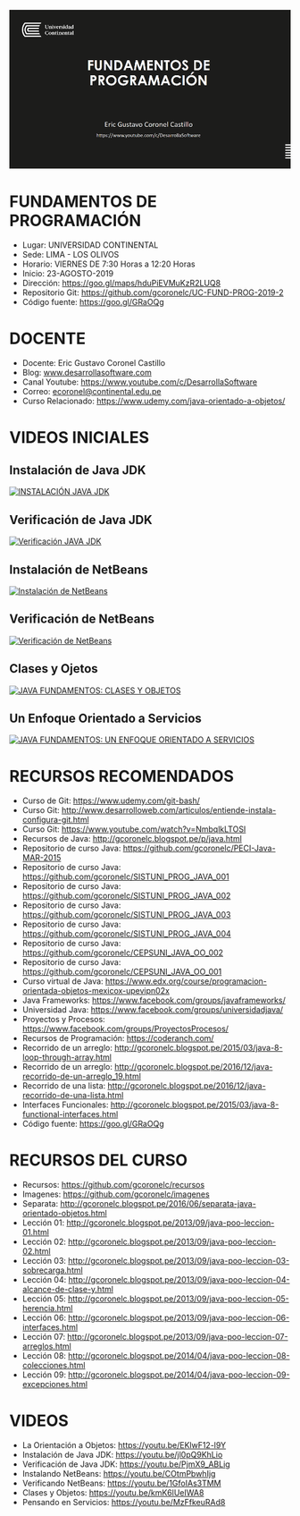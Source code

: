 ![FUNDAMENTOS DE PROGRAMACIÓN](https://raw.githubusercontent.com/gcoronelc/UC-FUND-PROG-2019-2/master/img/curso.png)

# FUNDAMENTOS DE PROGRAMACIÓN

- Lugar: UNIVERSIDAD CONTINENTAL
- Sede: LIMA - LOS OLIVOS
- Horario: VIERNES DE 7:30 Horas a 12:20 Horas
- Inicio: 23-AGOSTO-2019
- Dirección: https://goo.gl/maps/hduPiEVMuKzR2LUQ8
- Repositorio Git: https://github.com/gcoronelc/UC-FUND-PROG-2019-2
- Código fuente: https://goo.gl/GRaOQg

# DOCENTE

- Docente: Eric Gustavo Coronel Castillo
- Blog: www.desarrollasoftware.com
- Canal Youtube: https://www.youtube.com/c/DesarrollaSoftware
- Correo: ecoronel@continental.edu.pe
- Curso Relacionado: https://www.udemy.com/java-orientado-a-objetos/

# VIDEOS INICIALES

## Instalación de Java JDK

[![INSTALACIÓN JAVA JDK](http://img.youtube.com/vi/jl0pQ9KhLio/0.jpg)](http://www.youtube.com/watch?v=jl0pQ9KhLio "JAVA JDK")

## Verificación de Java JDK 

[![Verificación JAVA JDK](http://img.youtube.com/vi/PjmX9_ABLig/0.jpg)](http://www.youtube.com/watch?v=PjmX9_ABLig "Verificación JAVA JDK")

## Instalación de NetBeans 

[![Instalación de NetBeans](http://img.youtube.com/vi/COtmPbwhIjg/0.jpg)](http://www.youtube.com/watch?v=COtmPbwhIjg "Instalación de NetBeans")


## Verificación de NetBeans

[![Verificación de NetBeans](http://img.youtube.com/vi/1GfoIAs3TMM/0.jpg)](http://www.youtube.com/watch?v=1GfoIAs3TMM "Verificación de NetBeans")

## Clases y Ojetos 

[![JAVA FUNDAMENTOS: CLASES Y OBJETOS](http://img.youtube.com/vi/kmK6lUeIWA8/0.jpg)](http://www.youtube.com/watch?v=kmK6lUeIWA8 "JAVA FUNDAMENTOS: CLASES Y OBJETOS")

## Un Enfoque Orientado a Servicios

[![JAVA FUNDAMENTOS: UN ENFOQUE ORIENTADO A SERVICIOS](http://img.youtube.com/vi/MzFfkeuRAd8/0.jpg)](http://www.youtube.com/watch?v=MzFfkeuRAd8 "JAVA FUNDAMENTOS: UN ENFOQUE ORIENTADO A SERVICIOS")

# RECURSOS RECOMENDADOS

- Curso de Git: https://www.udemy.com/git-bash/
- Curso Git: http://www.desarrolloweb.com/articulos/entiende-instala-configura-git.html
- Curso Git: https://www.youtube.com/watch?v=NmbqlkLTOSI
- Recursos de Java: http://gcoronelc.blogspot.pe/p/java.html
- Repositorio de curso Java: https://github.com/gcoronelc/PECI-Java-MAR-2015
- Repositorio de curso Java: https://github.com/gcoronelc/SISTUNI_PROG_JAVA_001
- Repositorio de curso Java: https://github.com/gcoronelc/SISTUNI_PROG_JAVA_002
- Repositorio de curso Java: https://github.com/gcoronelc/SISTUNI_PROG_JAVA_003
- Repositorio de curso Java: https://github.com/gcoronelc/SISTUNI_PROG_JAVA_004
- Repositorio de curso Java: https://github.com/gcoronelc/CEPSUNI_JAVA_OO_002
- Repositorio de curso Java: https://github.com/gcoronelc/CEPSUNI_JAVA_OO_001
- Curso virtual de Java: https://www.edx.org/course/programacion-orientada-objetos-mexicox-upevipn02x
- Java Frameworks: https://www.facebook.com/groups/javaframeworks/
- Universidad Java: https://www.facebook.com/groups/universidadjava/
- Proyectos y Procesos: https://www.facebook.com/groups/ProyectosProcesos/
- Recursos de Programación: https://coderanch.com/
- Recorrido de un arreglo: http://gcoronelc.blogspot.pe/2015/03/java-8-loop-through-array.html
- Recorrido de un arreglo: http://gcoronelc.blogspot.pe/2016/12/java-recorrido-de-un-arreglo_19.html
- Recorrido de una lista: http://gcoronelc.blogspot.pe/2016/12/java-recorrido-de-una-lista.html
- Interfaces Funcionales: http://gcoronelc.blogspot.pe/2015/03/java-8-functional-interfaces.html
- Código fuente: https://goo.gl/GRaOQg


# RECURSOS DEL CURSO

- Recursos: https://github.com/gcoronelc/recursos
- Imagenes: https://github.com/gcoronelc/imagenes
- Separata: http://gcoronelc.blogspot.pe/2016/06/separata-java-orientado-objetos.html
- Lección 01: http://gcoronelc.blogspot.pe/2013/09/java-poo-leccion-01.html
- Lección 02: http://gcoronelc.blogspot.pe/2013/09/java-poo-leccion-02.html
- Lección 03: http://gcoronelc.blogspot.pe/2013/09/java-poo-leccion-03-sobrecarga.html
- Lección 04: http://gcoronelc.blogspot.pe/2013/09/java-poo-leccion-04-alcance-de-clase-y.html
- Lección 05: http://gcoronelc.blogspot.pe/2013/09/java-poo-leccion-05-herencia.html
- Lección 06: http://gcoronelc.blogspot.pe/2013/09/java-poo-leccion-06-interfaces.html
- Lección 07: http://gcoronelc.blogspot.pe/2013/09/java-poo-leccion-07-arreglos.html
- Lección 08: http://gcoronelc.blogspot.pe/2014/04/java-poo-leccion-08-colecciones.html
- Lección 09: http://gcoronelc.blogspot.pe/2014/04/java-poo-leccion-09-excepciones.html


# VIDEOS

- La Orientación a Objetos: https://youtu.be/EKlwF12-l9Y
- Instalación de Java JDK: https://youtu.be/jl0pQ9KhLio
- Verificación de Java JDK: https://youtu.be/PjmX9_ABLig
- Instalando NetBeans: https://youtu.be/COtmPbwhIjg
- Verificando NetBeans: https://youtu.be/1GfoIAs3TMM
- Clases y Objetos: https://youtu.be/kmK6lUeIWA8
- Pensando en Servicios: https://youtu.be/MzFfkeuRAd8




